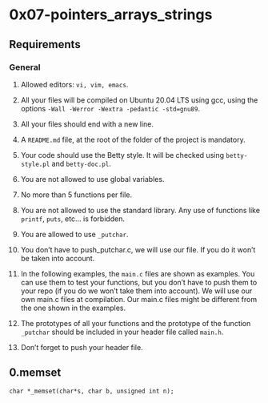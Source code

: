 # 0x07-pointers_arrays_strings

## Requirements

### General

1. Allowed editors: ```vi, vim, emacs```.

2. All your files will be compiled on Ubuntu 20.04 LTS using gcc, using the options ```-Wall -Werror -Wextra -pedantic -std=gnu89```.

3. All your files should end with a new line.

4. A ```README.md``` file, at the root of the folder of the project is mandatory.

5. Your code should use the Betty style. It will be checked using ```betty-style.pl``` and ```betty-doc.pl```.

6. You are not allowed to use global variables.

7. No more than 5 functions per file.

8. You are not allowed to use the standard library. Any use of functions like ```printf```, ```puts```, etc… is forbidden.

9. You are allowed to use ```_putchar```.

10. You don’t have to push_putchar.c, we will use our file. If you do it won’t be taken into account.

11. In the following examples, the ```main.c``` files are shown as examples. You can use them to test your functions, but you don’t have to push them to your repo (if you do we won’t take them into account). We will use our own main.c files at compilation. Our main.c files might be different from the one shown in the examples.

12. The prototypes of all your functions and the prototype of the function ```_putchar``` should be included in your header file called ```main.h```.

13. Don’t forget to push your header file.

## 0.memset

```char *_memset(char*s, char b, unsigned int n);```
